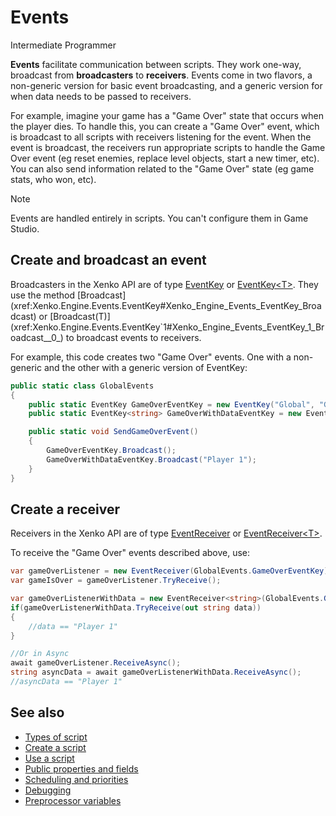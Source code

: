 # Events

<span class="label label-doc-level">Intermediate</span>
<span class="label label-doc-audience">Programmer</span>

**Events** facilitate communication between scripts. They work one-way, broadcast from **broadcasters** to **receivers**. Events come in two flavors, a non-generic version for basic event broadcasting, and a generic version for when data needs to be passed to receivers.

For example, imagine your game has a "Game Over" state that occurs when the player dies. To handle this, you can create a "Game Over" event, which is broadcast to all scripts with receivers listening for the event. When the event is broadcast, the receivers run appropriate scripts to handle the Game Over event (eg reset enemies, replace level objects, start a new timer, etc). You can also send information related to the "Game Over" state (eg game stats, who won, etc).

>[!Note]
>Events are handled entirely in scripts. You can't configure them in Game Studio.

## Create and broadcast an event

Broadcasters in the Xenko API are of type [EventKey](xref:Xenko.Engine.Events.EventKey) or [EventKey&lt;T>](xref:Xenko.Engine.Events.EventKey`1). They use the method [Broadcast](xref:Xenko.Engine.Events.EventKey#Xenko_Engine_Events_EventKey_Broadcast) or [Broadcast(T)](xref:Xenko.Engine.Events.EventKey`1#Xenko_Engine_Events_EventKey_1_Broadcast__0_) to broadcast events to receivers.

For example, this code creates two "Game Over" events. One with a non-generic and the other with a generic version of EventKey:

```cs
public static class GlobalEvents
{
    public static EventKey GameOverEventKey = new EventKey("Global", "Game Over");
    public static EventKey<string> GameOverWithDataEventKey = new EventKeyKey<string>("Global", "Game Over With Data");

    public static void SendGameOverEvent()
    {
        GameOverEventKey.Broadcast();
        GameOverWithDataEventKey.Broadcast("Player 1");
    }
}
```

## Create a receiver

Receivers in the Xenko API are of type [EventReceiver](xref:Xenko.Engine.Events.EventReceiver) or [EventReceiver&lt;T>](xref:Xenko.Engine.Events.EventReceiver`1).

To receive the "Game Over" events described above, use:

```cs
var gameOverListener = new EventReceiver(GlobalEvents.GameOverEventKey);
var gameIsOver = gameOverListener.TryReceive();

var gameOverListenerWithData = new EventReceiver<string>(GlobalEvents.GameOverWithDataEventKey);
if(gameOverListenerWithData.TryReceive(out string data))
{
	//data == "Player 1"
}

//Or in Async
await gameOverListener.ReceiveAsync();
string asyncData = await gameOverListenerWithData.ReceiveAsync();
//asyncData == "Player 1"
```

## See also

* [Types of script](types-of-script.md)
* [Create a script](create-a-script.md)
* [Use a script](use-a-script.md)
* [Public properties and fields](public-properties-and-fields.md)
* [Scheduling and priorities](scheduling-and-priorities.md)
* [Debugging](debugging.md)
* [Preprocessor variables](preprocessor-variables.md)